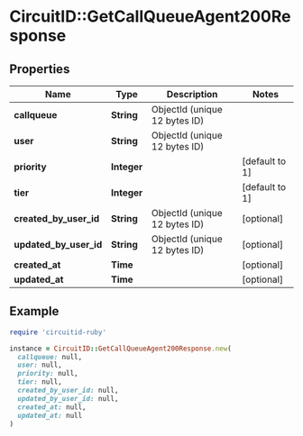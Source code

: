 # CircuitID::GetCallQueueAgent200Response

## Properties

| Name | Type | Description | Notes |
| ---- | ---- | ----------- | ----- |
| **callqueue** | **String** | ObjectId (unique 12 bytes ID) |  |
| **user** | **String** | ObjectId (unique 12 bytes ID) |  |
| **priority** | **Integer** |  | [default to 1] |
| **tier** | **Integer** |  | [default to 1] |
| **created_by_user_id** | **String** | ObjectId (unique 12 bytes ID) | [optional] |
| **updated_by_user_id** | **String** | ObjectId (unique 12 bytes ID) | [optional] |
| **created_at** | **Time** |  | [optional] |
| **updated_at** | **Time** |  | [optional] |

## Example

```ruby
require 'circuitid-ruby'

instance = CircuitID::GetCallQueueAgent200Response.new(
  callqueue: null,
  user: null,
  priority: null,
  tier: null,
  created_by_user_id: null,
  updated_by_user_id: null,
  created_at: null,
  updated_at: null
)
```

